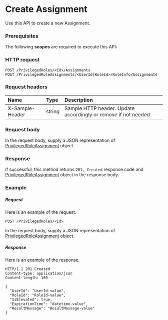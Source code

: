 # Create Assignment

Use this API to create a new Assignment.
### Prerequisites
The following **scopes** are required to execute this API: 
### HTTP request
<!-- { "blockType": "ignored" } -->
```http
POST /PrivilegedRoles/<Id>/Assignments
POST /PrivilegedRoleAssignments/<UserId|RoleId>/RoleInfo/Assignments

```
### Request headers
| Name       | Type | Description|
|:---------------|:--------|:----------|
| X-Sample-Header  | string  | Sample HTTP header. Update accordingly or remove if not needed|

### Request body
In the request body, supply a JSON representation of [PrivilegedRoleAssignment](../resources/privilegedroleassignment.md) object.


### Response
If successful, this method returns `201, Created` response code and [PrivilegedRoleAssignment](../resources/privilegedroleassignment.md) object in the response body.

### Example
##### Request
Here is an example of the request.
<!-- {
  "blockType": "request",
  "name": "create_privilegedroleassignment_from_privilegedrole"
}-->
```http
POST /PrivilegedRoles/<Id>
```
In the request body, supply a JSON representation of [PrivilegedRoleAssignment](../resources/privilegedroleassignment.md) object.
##### Response
Here is an example of the response.
<!-- {
  "blockType": "response",
  "truncated": false,
  "@odata.type": "microsoft.graph.privilegedroleassignment"
} -->
```http
HTTP/1.1 201 Created
Content-type: application/json
Content-length: 160

{
  "UserId": "UserId-value",
  "RoleId": "RoleId-value",
  "IsElevated": true,
  "ExpirationTime": "datetime-value",
  "ResultMessage": "ResultMessage-value"
}
```

<!-- uuid: ea699587-9801-4934-af9e-a6604b2ce214
2015-10-19 09:07:25 UTC -->
<!-- {
  "type": "#page.annotation",
  "description": "Create Assignment",
  "keywords": "",
  "section": "documentation",
  "tocPath": ""
}-->